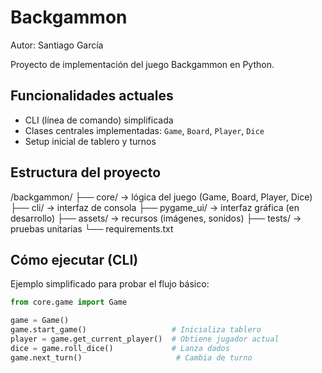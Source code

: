 # Backgammon

Autor: Santiago García

Proyecto de implementación del juego Backgammon en Python.

## Funcionalidades actuales
- CLI (línea de comando) simplificada
- Clases centrales implementadas: `Game`, `Board`, `Player`, `Dice`
- Setup inicial de tablero y turnos

## Estructura del proyecto
/backgammon/
├── core/           → lógica del juego (Game, Board, Player, Dice)
├── cli/            → interfaz de consola
├── pygame_ui/      → interfaz gráfica (en desarrollo)
├── assets/         → recursos (imágenes, sonidos)
├── tests/          → pruebas unitarias
└── requirements.txt

## Cómo ejecutar (CLI)
Ejemplo simplificado para probar el flujo básico:
```python
from core.game import Game

game = Game()
game.start_game()                   # Inicializa tablero
player = game.get_current_player()  # Obtiene jugador actual
dice = game.roll_dice()             # Lanza dados
game.next_turn()                     # Cambia de turno
